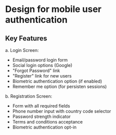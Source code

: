 # Design for mobile user authentication

## Key Features
a. Login Screen:
- Email/password login form
- Social login options (Google)
- "Forgot Password" link
- "Register" link for new users
- Biometric authentication option (if enabled)
- Remember me option (for persisten sessions)

b. Registration Screen:
- Form with all required fields
- Phone number input with country code selector
- Password strength indicator
- Terms and conditions acceptance
- Biometric authentication opt-in
